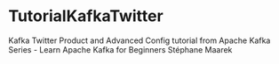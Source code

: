 # TutorialKafkaTwitter
Kafka Twitter Product and Advanced Config tutorial from Apache Kafka Series - Learn Apache Kafka for Beginners Stéphane Maarek
